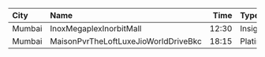 | City   | Name                                 |  Time | Type     | Price | Capacity | Booked |
| :----- | :----------------------------------- | ----: | :------- | ----: | -------: | -----: |
| Mumbai | InoxMegaplexInorbitMall              | 12:30 | Insignia |  350₹ |       15 |      0 |
| Mumbai | MaisonPvrTheLoftLuxeJioWorldDriveBkc | 18:15 | Platinum |  600₹ |       33 |     33 |